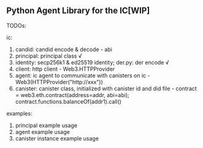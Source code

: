 ## Python Agent Library for the IC[WIP]



TODOs:

ic:

1. candid: candid encode & decode - abi
2. principal: principal class √
3. identity: secp256k1 & ed25519 identity; der.py: der encode √
4. client: http client - Web3.HTTPProvider
5. agent: ic agent to communicate with canisters on ic - Web3(HTTPProvider("http://xxx"))
6. canister: canister class, initialized with canister id and did file - contract = web3.eth.contract(address=addr, abi=abi); contract.functions.balanceOf(addr1).call()

examples:

1. principal example usage
2. agent example usage
3. canister instance example usage
